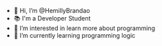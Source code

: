 - 👋 Hi, I’m @HemillyBrandao
- 📚 I'm a Developer Student
- 👀 I’m interested in learn more about programming
- 🌱 I’m currently learning programming logic

<!---
HemillyBrandao/HemillyBrandao is a ✨ special ✨ repository because its `README.md` (this file) appears on your GitHub profile.
You can click the Preview link to take a look at your changes.
--->
